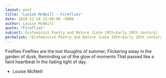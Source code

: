 ```yaml
---
layout: post
title: "Louise McNeill - Fireflies"
date: 2024-12-28 12:00:00 -0000
author: Louise McNeill
quote: "Fireflies"
subject: Ecofeminist Poetry and Nature (Late 19th–Early 20th century)
permalink: /Ecofeminist Poetry and Nature (Late 19th–Early 20th century)/Louise McNeill/Louise McNeill - Fireflies
---
```


Fireflies
   Fireflies are the lost thoughts of summer,
   Flickering away in the garden of dusk,
   Reminding us of the glow of moments
   That passed like a faint heartbeat
   In the fading light of day.


- Louise McNeill
